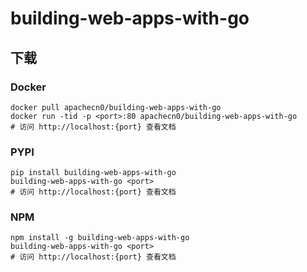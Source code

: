 # building-web-apps-with-go

## 下载

### Docker

```
docker pull apachecn0/building-web-apps-with-go
docker run -tid -p <port>:80 apachecn0/building-web-apps-with-go
# 访问 http://localhost:{port} 查看文档
```

### PYPI

```
pip install building-web-apps-with-go
building-web-apps-with-go <port>
# 访问 http://localhost:{port} 查看文档
```

### NPM

```
npm install -g building-web-apps-with-go
building-web-apps-with-go <port>
# 访问 http://localhost:{port} 查看文档
```